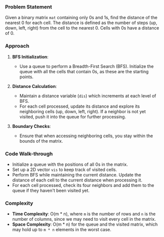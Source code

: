 ### Problem Statement
Given a binary matrix `mat` containing only 0s and 1s, find the distance of the nearest 0 for each cell. The distance is defined as the number of steps (up, down, left, right) from the cell to the nearest 0. Cells with 0s have a distance of 0.

### Approach
1. **BFS Initialization**:
   - Use a queue to perform a Breadth-First Search (BFS). Initialize the queue with all the cells that contain 0s, as these are the starting points.

2. **Distance Calculation**:
   - Maintain a distance variable (`dis`) which increments at each level of BFS.
   - For each cell processed, update its distance and explore its neighboring cells (up, down, left, right). If a neighbor is not yet visited, push it into the queue for further processing.

3. **Boundary Checks**:
   - Ensure that when accessing neighboring cells, you stay within the bounds of the matrix.

### Code Walk-through
- Initialize a queue with the positions of all 0s in the matrix. 
- Set up a 2D vector `vis` to keep track of visited cells.
- Perform BFS while maintaining the current distance. Update the distance of each cell to the current distance when processing it.
- For each cell processed, check its four neighbors and add them to the queue if they haven't been visited yet.

### Complexity
- **Time Complexity**: O(m * n), where `m` is the number of rows and `n` is the number of columns, since we may need to visit every cell in the matrix.
- **Space Complexity**: O(m * n) for the queue and the visited matrix, which may hold up to `m * n` elements in the worst case.

